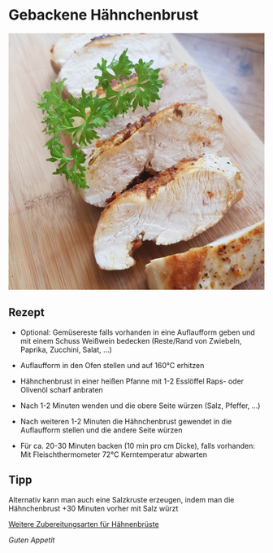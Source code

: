 # Gebackene Hähnchenbrust

![img](imgs/Gebackene_Haehnchenbrust.jpg)

## Rezept
- Optional: Gemüsereste falls vorhanden in eine Auflaufform geben und mit einem Schuss Weißwein bedecken (Reste/Rand von Zwiebeln, Paprika, Zucchini, Salat, ...)

- Auflaufform in den Ofen stellen und auf 160°C erhitzen

- Hähnchenbrust in einer heißen Pfanne mit 1-2 Esslöffel Raps- oder Olivenöl scharf anbraten

- Nach 1-2 Minuten wenden und die obere Seite würzen (Salz, Pfeffer, ...)

- Nach weiteren 1-2 Minuten die Hähnchenbrust gewendet in die Auflaufform stellen und die andere Seite würzen

- Für ca. 20-30 Minuten backen (10 min pro cm Dicke), falls vorhanden: Mit Fleischthermometer 72°C Kerntemperatur abwarten

## Tipp
Alternativ kann man auch eine Salzkruste erzeugen, indem man die Hähnchenbrust +30 Minuten vorher mit Salz würzt

[Weitere Zubereitungsarten für Hähnenbrüste](Haehnchenbrust.md)

*Guten Appetit*
